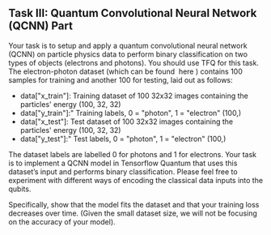 ## Task III: Quantum Convolutional Neural Network (QCNN) Part

Your task is to setup and apply a quantum convolutional neural network (QCNN) on particle physics data to perform binary classification on two types of objects (electrons and photons). You should use TFQ for this task.
The electron-photon dataset (which can be found ​ here​ ) contains 100 samples for training and another 100 for testing, laid out as follows:
- data["x_train"]: Training dataset of 100 32x32 images containing the particles'
energy (100, 32, 32)
- data["y_train"]:" Training labels, 0 = "photon", 1 = "electron" (100,)
- data["x_test"]: Test dataset of 100 32x32 images containing the particles'
energy (100, 32, 32)
- data["y_test"]:" Test labels, 0 = "photon", 1 = "electron" (100,)

The dataset labels are labelled 0 for photons and 1 for electrons. Your task is to implement a QCNN model in Tensorflow Quantum that uses this dataset’s input and performs binary classification. Please feel free to experiment with different ways of encoding the classical data inputs into the qubits.

Specifically, show that the model fits the dataset and that your training loss
decreases over time. (Given the small dataset size, we will not be focusing on the accuracy of your model).
